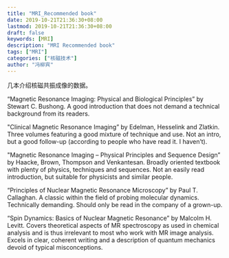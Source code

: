 ```yaml
---
title: "MRI_Recommended book"
date: 2019-10-21T21:36:30+08:00
lastmod: 2019-10-21T21:36:30+08:00
draft: false
keywords: [MRI]
description: "MRI Recommended book"
tags: ["MRI"]
categories: ["核磁技术"]
author: "冯柳宾"
---
```


几本介绍核磁共振成像的数据。
<!--more-->

“Magnetic Resonance Imaging: Physical and Biological Principles” by Stewart C. Bushong. A good introduction that does not demand a technical background from its readers.

"Clinical Magnetic Resonance Imaging” by Edelman, Hesselink and Zlatkin. Three volumes featuring a good mixture of technique and use. Not an intro, but a good follow-up (according to people who have read it. I haven’t).

"Magnetic Resonance Imaging – Physical Principles and Sequence Design” by Haacke, Brown, Thompson and Venkantesan. Broadly oriented textbook with plenty of physics, techniques and sequences. Not an easily read introduction, but suitable for physicists and similar people.

“Principles of Nuclear Magnetic Resonance Microscopy” by Paul T. Callaghan. A classic within the field of probing molecular dynamics. Technically demanding. Should only be read in the company of a grown-up.

“Spin Dynamics: Basics of Nuclear Magnetic Resonance” by Malcolm H. Levitt. Covers theoretical aspects of MR spectroscopy as used in chemical analysis and is thus irrelevant to most who work with MR image analysis. Excels in clear, coherent writing and a description of quantum mechanics devoid of typical misconceptions.
